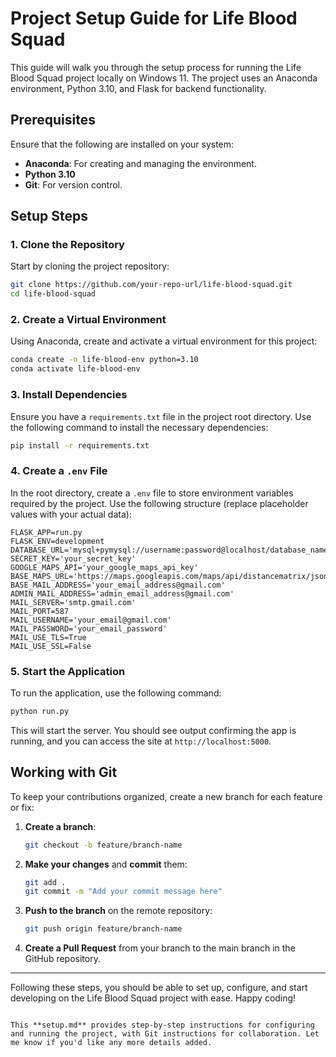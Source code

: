 # Project Setup Guide for Life Blood Squad

This guide will walk you through the setup process for running the Life Blood Squad project locally on Windows 11. 
The project uses an Anaconda environment, Python 3.10, and Flask for backend functionality.

## Prerequisites

Ensure that the following are installed on your system:

- **Anaconda**: For creating and managing the environment.
- **Python 3.10**
- **Git**: For version control.

## Setup Steps

### 1. Clone the Repository

Start by cloning the project repository:

```bash
git clone https://github.com/your-repo-url/life-blood-squad.git
cd life-blood-squad
```

### 2. Create a Virtual Environment

Using Anaconda, create and activate a virtual environment for this project:

```bash
conda create -n life-blood-env python=3.10
conda activate life-blood-env
```

### 3. Install Dependencies

Ensure you have a `requirements.txt` file in the project root directory. Use the following command to install the necessary dependencies:

```bash
pip install -r requirements.txt
```

### 4. Create a `.env` File

In the root directory, create a `.env` file to store environment variables required by the project. Use the following structure (replace placeholder values with your actual data):

```plaintext
FLASK_APP=run.py
FLASK_ENV=development
DATABASE_URL='mysql+pymysql://username:password@localhost/database_name'
SECRET_KEY='your_secret_key'
GOOGLE_MAPS_API='your_google_maps_api_key'
BASE_MAPS_URL='https://maps.googleapis.com/maps/api/distancematrix/json'
BASE_MAIL_ADDRESS='your_email_address@gmail.com'
ADMIN_MAIL_ADDRESS='admin_email_address@gmail.com'
MAIL_SERVER='smtp.gmail.com'
MAIL_PORT=587
MAIL_USERNAME='your_email@gmail.com'
MAIL_PASSWORD='your_email_password'
MAIL_USE_TLS=True
MAIL_USE_SSL=False
```

### 5. Start the Application

To run the application, use the following command:

```bash
python run.py
```

This will start the server. You should see output confirming the app is running, and you can access the site at `http://localhost:5000`.

## Working with Git

To keep your contributions organized, create a new branch for each feature or fix:

1. **Create a branch**:

   ```bash
   git checkout -b feature/branch-name
   ```

2. **Make your changes** and **commit** them:

   ```bash
   git add .
   git commit -m "Add your commit message here"
   ```

3. **Push to the branch** on the remote repository:

   ```bash
   git push origin feature/branch-name
   ```

4. **Create a Pull Request** from your branch to the main branch in the GitHub repository.

---

Following these steps, you should be able to set up, configure, and start developing on the Life Blood Squad project with ease. Happy coding!

```

This **setup.md** provides step-by-step instructions for configuring and running the project, with Git instructions for collaboration. Let me know if you'd like any more details added.
```
